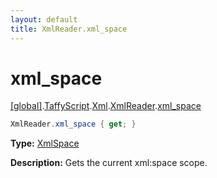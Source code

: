 ```yaml
---
layout: default
title: XmlReader.xml_space
---
```


# xml_space

[\[global\]]({{site.baseurl}}/docs/).[TaffyScript]({{site.baseurl}}/docs/TaffyScript/).[Xml]({{site.baseurl}}/docs/TaffyScript/Xml/).[XmlReader]({{site.baseurl}}/docs/TaffyScript/Xml/XmlReader/).[xml_space]({{site.baseurl}}/docs/TaffyScript/Xml/XmlReader/xml_space/)

```cs
XmlReader.xml_space { get; }
```

**Type:** [XmlSpace](https://docs.microsoft.com/en-us/dotnet/api/system.xml.xmlspace?view=netframework-4.7)

**Description:** Gets the current xml:space scope.
